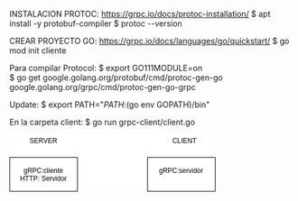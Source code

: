 INSTALACION PROTOC: https://grpc.io/docs/protoc-installation/
$ apt install -y protobuf-compiler
$ protoc --version 

CREAR PROYECTO GO: https://grpc.io/docs/languages/go/quickstart/
$ go mod init cliente

Para compilar Protocol:
$ export GO111MODULE=on  
$ go get google.golang.org/protobuf/cmd/protoc-gen-go google.golang.org/grpc/cmd/protoc-gen-go-grpc

Update:
$ export PATH="$PATH:$(go env GOPATH)/bin"


En la carpeta client:
$ go run grpc-client/client.go

![Diagrama gRPC](../images/diagrama.jpg)